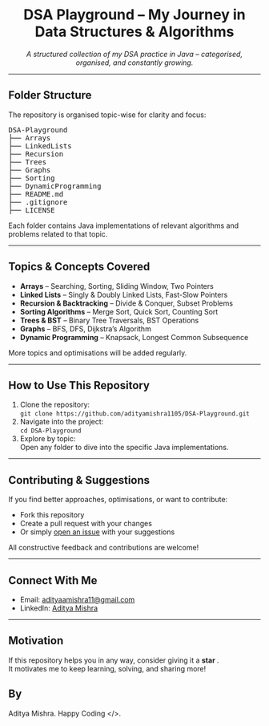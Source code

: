 <h1 align="center"> DSA Playground – My Journey in Data Structures & Algorithms</h1>

<p align="center">
  <i>A structured collection of my DSA practice in Java – categorised, organised, and constantly growing.</i>
</p>

<hr/>

<h2> Folder Structure</h2>

<p>The repository is organised topic-wise for clarity and focus:</p>

<pre>
DSA-Playground
├── Arrays
├── LinkedLists
├── Recursion
├── Trees
├── Graphs
├── Sorting
├── DynamicProgramming
├── README.md
├── .gitignore
├── LICENSE
</pre>

<p>Each folder contains Java implementations of relevant algorithms and problems related to that topic.</p>

<hr/>

<h2> Topics & Concepts Covered</h2>

<ul>
  <li><strong>Arrays</strong> – Searching, Sorting, Sliding Window, Two Pointers</li>
  <li><strong>Linked Lists</strong> – Singly & Doubly Linked Lists, Fast-Slow Pointers</li>
  <li><strong>Recursion & Backtracking</strong> – Divide & Conquer, Subset Problems</li>
  <li><strong>Sorting Algorithms</strong> – Merge Sort, Quick Sort, Counting Sort</li>
  <li><strong>Trees & BST</strong> – Binary Tree Traversals, BST Operations</li>
  <li><strong>Graphs</strong> – BFS, DFS, Dijkstra’s Algorithm</li>
  <li><strong>Dynamic Programming</strong> – Knapsack, Longest Common Subsequence</li>
</ul>

<p>More topics and optimisations will be added regularly.</p>

<hr/>

<h2> How to Use This Repository</h2>

<ol>
  <li>Clone the repository:<br/>
    <code>git clone https://github.com/adityamishra1105/DSA-Playground.git</code>
  </li>
  <li>Navigate into the project:<br/>
    <code>cd DSA-Playground</code>
  </li>
  <li>Explore by topic:<br/>
    Open any folder to dive into the specific Java implementations.
  </li>
</ol>

<hr/>

<h2> Contributing & Suggestions</h2>

<p>If you find better approaches, optimisations, or want to contribute:</p>

<ul>
  <li>Fork this repository</li>
  <li>Create a pull request with your changes</li>
  <li>Or simply <a href="https://github.com/adityamishra1105/DSA-Playground/issues">open an issue</a> with your suggestions</li>
</ul>

<p>All constructive feedback and contributions are welcome!</p>

<hr/>

<h2> Connect With Me</h2>

<ul>
  <li>Email: <a href="mailto:adityaamishra11@gmail.com">adityaamishra11@gmail.com</a></li>
  <li>LinkedIn: <a href="https://www.linkedin.com/in/aditya-mishra-370393257/" target="_blank">Aditya Mishra</a></li>
</ul>

<hr/>

<h2> Motivation</h2>

<p>If this repository helps you in any way, consider giving it a <strong>star </strong>.<br/>
It motivates me to keep learning, solving, and sharing more!</p>

## By 
Aditya Mishra. 
Happy Coding </>.

